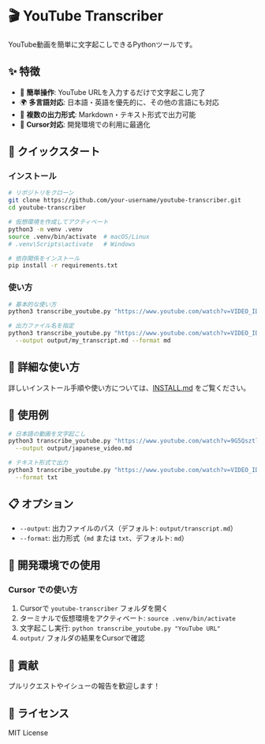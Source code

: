 # 🎬 YouTube Transcriber

YouTube動画を簡単に文字起こしできるPythonツールです。

## ✨ 特徴

- 🚀 **簡単操作**: YouTube URLを入力するだけで文字起こし完了
- 🌍 **多言語対応**: 日本語・英語を優先的に、その他の言語にも対応
- 📝 **複数の出力形式**: Markdown・テキスト形式で出力可能
- 🔧 **Cursor対応**: 開発環境での利用に最適化

## 🚀 クイックスタート

### インストール

```bash
# リポジトリをクローン
git clone https://github.com/your-username/youtube-transcriber.git
cd youtube-transcriber

# 仮想環境を作成してアクティベート
python3 -m venv .venv
source .venv/bin/activate  # macOS/Linux
# .venv\Scripts\activate   # Windows

# 依存関係をインストール
pip install -r requirements.txt
```

### 使い方

```bash
# 基本的な使い方
python3 transcribe_youtube.py "https://www.youtube.com/watch?v=VIDEO_ID"

# 出力ファイル名を指定
python3 transcribe_youtube.py "https://www.youtube.com/watch?v=VIDEO_ID" \
  --output output/my_transcript.md --format md
```

## 📖 詳細な使い方

詳しいインストール手順や使い方については、[INSTALL.md](INSTALL.md) をご覧ください。

## 🎯 使用例

```bash
# 日本語の動画を文字起こし
python3 transcribe_youtube.py "https://www.youtube.com/watch?v=9G5QsztlRH4" \
  --output output/japanese_video.md

# テキスト形式で出力
python3 transcribe_youtube.py "https://www.youtube.com/watch?v=VIDEO_ID" \
  --format txt
```

## 📋 オプション

- `--output`: 出力ファイルのパス（デフォルト: `output/transcript.md`）
- `--format`: 出力形式（`md` または `txt`、デフォルト: `md`）

## 🔧 開発環境での使用

### Cursor での使い方

1. Cursorで `youtube-transcriber` フォルダを開く
2. ターミナルで仮想環境をアクティベート: `source .venv/bin/activate`
3. 文字起こし実行: `python transcribe_youtube.py "YouTube URL"`
4. `output/` フォルダの結果をCursorで確認

## 🤝 貢献

プルリクエストやイシューの報告を歓迎します！

## 📄 ライセンス

MIT License


